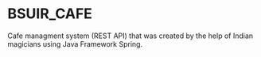 # BSUIR_CAFE
Cafe managment system (REST API) that was created by the help of Indian magicians using Java Framework Spring.
